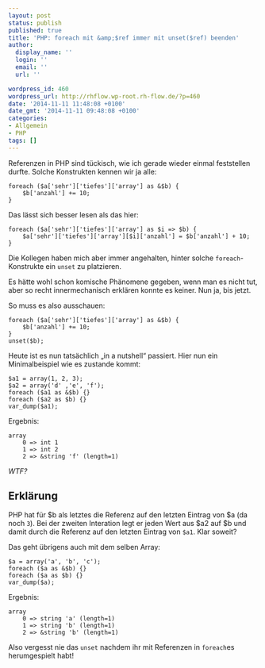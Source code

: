 ```yaml
---
layout: post
status: publish
published: true
title: 'PHP: foreach mit &amp;$ref immer mit unset($ref) beenden'
author:
  display_name: ''
  login: ''
  email: ''
  url: ''

wordpress_id: 460
wordpress_url: http://rhflow.wp-root.rh-flow.de/?p=460
date: '2014-11-11 11:48:08 +0100'
date_gmt: '2014-11-11 09:48:08 +0100'
categories:
- Allgemein
- PHP
tags: []
---
```

<p>Referenzen in PHP sind tückisch, wie ich gerade wieder einmal feststellen durfte. Solche Konstrukten kennen wir ja alle:</p>
<pre class="prettyprint prettyprinted" style=""><code><span class="kwd">foreach</span><span class="pln"> </span><span class="pun">(</span><span class="pln">$a</span><span class="pun">[</span><span class="str">'sehr'</span><span class="pun">][</span><span class="str">'tiefes'</span><span class="pun">][</span><span class="str">'array'</span><span class="pun">]</span><span class="pln"> </span><span class="kwd">as</span><span class="pln"> </span><span class="pun">&amp;</span><span class="pln">$b</span><span class="pun">)</span><span class="pln"> </span><span class="pun">{</span><span class="pln">
    $b</span><span class="pun">[</span><span class="str">'anzahl'</span><span class="pun">]</span><span class="pln"> </span><span class="pun">+=</span><span class="pln"> </span><span class="lit">10</span><span class="pun">;</span><span class="pln">
</span><span class="pun">}</span></code></pre>
<p>Das lässt sich besser lesen als das hier:</p>
<pre class="prettyprint prettyprinted" style=""><code><span class="kwd">foreach</span><span class="pln"> </span><span class="pun">(</span><span class="pln">$a</span><span class="pun">[</span><span class="str">'sehr'</span><span class="pun">][</span><span class="str">'tiefes'</span><span class="pun">][</span><span class="str">'array'</span><span class="pun">]</span><span class="pln"> </span><span class="kwd">as</span><span class="pln"> $i </span><span class="pun">=&gt;</span><span class="pln"> $b</span><span class="pun">)</span><span class="pln"> </span><span class="pun">{</span><span class="pln">
    $a</span><span class="pun">[</span><span class="str">'sehr'</span><span class="pun">][</span><span class="str">'tiefes'</span><span class="pun">][</span><span class="str">'array'</span><span class="pun">][</span><span class="pln">$i</span><span class="pun">][</span><span class="str">'anzahl'</span><span class="pun">]</span><span class="pln"> </span><span class="pun">=</span><span class="pln"> $b</span><span class="pun">[</span><span class="str">'anzahl'</span><span class="pun">]</span><span class="pln"> </span><span class="pun">+</span><span class="pln"> </span><span class="lit">10</span><span class="pun">;</span><span class="pln">
</span><span class="pun">}</span></code></pre>
<p>Die Kollegen haben mich aber immer angehalten, hinter solche <code>foreach</code>-Konstrukte ein <code>unset</code> zu platzieren.</p>
<p>Es hätte wohl schon komische Phänomene gegeben, wenn man es nicht tut, aber so recht innermechanisch erklären konnte es keiner. Nun ja, bis jetzt.</p>

<!--more-->

<p>So muss es also ausschauen:</p>
<pre class="prettyprint prettyprinted" style=""><code><span class="kwd">foreach</span><span class="pln"> </span><span class="pun">(</span><span class="pln">$a</span><span class="pun">[</span><span class="str">'sehr'</span><span class="pun">][</span><span class="str">'tiefes'</span><span class="pun">][</span><span class="str">'array'</span><span class="pun">]</span><span class="pln"> </span><span class="kwd">as</span><span class="pln"> </span><span class="pun">&amp;</span><span class="pln">$b</span><span class="pun">)</span><span class="pln"> </span><span class="pun">{</span><span class="pln">
    $b</span><span class="pun">[</span><span class="str">'anzahl'</span><span class="pun">]</span><span class="pln"> </span><span class="pun">+=</span><span class="pln"> </span><span class="lit">10</span><span class="pun">;</span><span class="pln">
</span><span class="pun">}</span><span class="pln">
unset</span><span class="pun">(</span><span class="pln">$b</span><span class="pun">);</span></code></pre>
<p>Heute ist es nun tatsächlich „in a nutshell“ passiert. Hier nun ein Minimalbeispiel wie es zustande kommt:</p>
<pre class="prettyprint prettyprinted" style=""><code><span class="pln">$a1 </span><span class="pun">=</span><span class="pln"> array</span><span class="pun">(</span><span class="lit">1</span><span class="pun">,</span><span class="pln"> </span><span class="lit">2</span><span class="pun">,</span><span class="pln"> </span><span class="lit">3</span><span class="pun">);</span><span class="pln">
$a2 </span><span class="pun">=</span><span class="pln"> array</span><span class="pun">(</span><span class="str">'d'</span><span class="pln"> </span><span class="pun">,</span><span class="str">'e'</span><span class="pun">,</span><span class="pln"> </span><span class="str">'f'</span><span class="pun">);</span><span class="pln">
</span><span class="kwd">foreach</span><span class="pln"> </span><span class="pun">(</span><span class="pln">$a1 </span><span class="kwd">as</span><span class="pln"> </span><span class="pun">&amp;</span><span class="pln">$b</span><span class="pun">)</span><span class="pln"> </span><span class="pun">{}</span><span class="pln">
</span><span class="kwd">foreach</span><span class="pln"> </span><span class="pun">(</span><span class="pln">$a2 </span><span class="kwd">as</span><span class="pln"> $b</span><span class="pun">)</span><span class="pln"> </span><span class="pun">{}</span><span class="pln">
var_dump</span><span class="pun">(</span><span class="pln">$a1</span><span class="pun">);</span><span class="pln">  </span></code></pre>
<p>Ergebnis:</p>
<pre class="prettyprint prettyprinted" style=""><code><span class="pln">array
    </span><span class="lit">0</span><span class="pln"> </span><span class="pun">=&gt;</span><span class="pln"> </span><span class="kwd">int</span><span class="pln"> </span><span class="lit">1</span><span class="pln">
    </span><span class="lit">1</span><span class="pln"> </span><span class="pun">=&gt;</span><span class="pln"> </span><span class="kwd">int</span><span class="pln"> </span><span class="lit">2</span><span class="pln">
    </span><span class="lit">2</span><span class="pln"> </span><span class="pun">=&gt;</span><span class="pln"> </span><span class="pun">&amp;</span><span class="kwd">string</span><span class="pln"> </span><span class="str">'f'</span><span class="pln"> </span><span class="pun">(</span><span class="pln">length</span><span class="pun">=</span><span class="lit">1</span><span class="pun">)</span></code></pre>
<p><em>WTF?</em></p>
<h2>Erklärung</h2>
<p>PHP hat für $b als letztes die Referenz auf den letzten Eintrag von $a (da noch <code>3</code>). Bei der zweiten Interation legt er jeden Wert aus $a2 auf $b und damit durch die Referenz auf den letzten Eintrag von <code>$a1</code>. Klar soweit?</p>
<p>Das geht übrigens auch mit dem selben Array:</p>
<pre class="prettyprint prettyprinted" style=""><code><span class="pln">$a </span><span class="pun">=</span><span class="pln"> array</span><span class="pun">(</span><span class="str">'a'</span><span class="pun">,</span><span class="pln"> </span><span class="str">'b'</span><span class="pun">,</span><span class="pln"> </span><span class="str">'c'</span><span class="pun">);</span><span class="pln">
</span><span class="kwd">foreach</span><span class="pln"> </span><span class="pun">(</span><span class="pln">$a </span><span class="kwd">as</span><span class="pln"> </span><span class="pun">&amp;</span><span class="pln">$b</span><span class="pun">)</span><span class="pln"> </span><span class="pun">{}</span><span class="pln">
</span><span class="kwd">foreach</span><span class="pln"> </span><span class="pun">(</span><span class="pln">$a </span><span class="kwd">as</span><span class="pln"> $b</span><span class="pun">)</span><span class="pln"> </span><span class="pun">{}</span><span class="pln">
var_dump</span><span class="pun">(</span><span class="pln">$a</span><span class="pun">);</span></code></pre>
<p>Ergebnis:</p>
<pre class="prettyprint prettyprinted" style=""><code><span class="pln">array
    </span><span class="lit">0</span><span class="pln"> </span><span class="pun">=&gt;</span><span class="pln"> </span><span class="kwd">string</span><span class="pln"> </span><span class="str">'a'</span><span class="pln"> </span><span class="pun">(</span><span class="pln">length</span><span class="pun">=</span><span class="lit">1</span><span class="pun">)</span><span class="pln">
    </span><span class="lit">1</span><span class="pln"> </span><span class="pun">=&gt;</span><span class="pln"> </span><span class="kwd">string</span><span class="pln"> </span><span class="str">'b'</span><span class="pln"> </span><span class="pun">(</span><span class="pln">length</span><span class="pun">=</span><span class="lit">1</span><span class="pun">)</span><span class="pln">
    </span><span class="lit">2</span><span class="pln"> </span><span class="pun">=&gt;</span><span class="pln"> </span><span class="pun">&amp;</span><span class="kwd">string</span><span class="pln"> </span><span class="str">'b'</span><span class="pln"> </span><span class="pun">(</span><span class="pln">length</span><span class="pun">=</span><span class="lit">1</span><span class="pun">)</span><span class="pln"> </span></code></pre>
<p>Also vergesst nie das <code>unset</code> nachdem ihr mit Referenzen in <code>foreach</code>es herumgespielt habt!</p>
